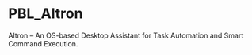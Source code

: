 # PBL_Altron
Altron – An OS-based Desktop Assistant for Task Automation and Smart Command Execution.
